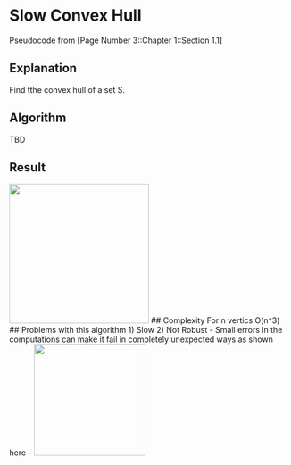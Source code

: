 # Slow Convex Hull
Pseudocode from [Page Number 3::Chapter 1::Section 1.1]
## Explanation
Find tthe convex hull of a set S.
## Algorithm
TBD
## Result
<img src="https://i.imgur.com/i18lsgZ.png" width="250"/>
## Complexity
For n vertics O(n^3)
## Problems with this algorithm
1) Slow
2) Not Robust - Small errors in the computations can make it fail in completely unexpected ways as shown here -
<img src="https://i.imgur.com/5BpsXDA.jpg" width="200"/>

